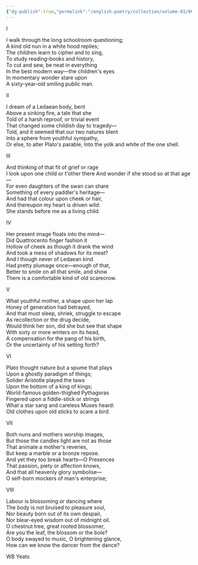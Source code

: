 ```yaml
---
{"dg-publish":true,"permalink":"/english-poetry/collection/volume-01/002-among-school-children/"}
---
```




I  

I walk through the long schoolroom questioning;  
A kind old nun in a white hood replies;  
The children learn to cipher and to sing,  
To study reading-books and history,  
To cut and sew, be neat in everything  
In the best modern way—the children's eyes  
In momentary wonder stare upon  
A sixty-year-old smiling public man.  


II  

I dream of a Ledaean body, bent  
Above a sinking fire, a tale that she  
Told of a harsh reproof, or trivial event  
That changed some childish day to tragedy—  
Told, and it seemed that our two natures blent  
Into a sphere from youthful sympathy,  
Or else, to alter Plato's parable, 
Into the yolk and white of the one shell.  

  

  

III  

And thinking of that fit of grief or rage  
I look upon one child or t'other there 
And wonder if she stood so at that age—  
For even daughters of the swan can share  
Something of every paddler's heritage—  
And had that colour upon cheek or hair,  
And thereupon my heart is driven wild:  
She stands before me as a living child.  

  

  

IV  

Her present image floats into the mind—  
Did Quattrocento finger fashion it  
Hollow of cheek as though it drank the wind  
And took a mess of shadows for its meat?  
And I though never of Ledaean kind  
Had pretty plumage once—enough of that,  
Better to smile on all that smile, and show  
There is a comfortable kind of old scarecrow.  

  

  

V  

What youthful mother, a shape upon her lap  
Honey of generation had betrayed,  
And that must sleep, shriek, struggle to escape  
As recollection or the drug decide,  
Would think her son, did she but see that shape  
With sixty or more winters on its head,  
A compensation for the pang of his birth,  
Or the uncertainty of his setting forth?  

  

  

VI  

Plato thought nature but a spume that plays  
Upon a ghostly paradigm of things;  
Solider Aristotle played the taws  
Upon the bottom of a king of kings;  
World-famous golden-thighed Pythagoras  
Fingered upon a fiddle-stick or strings  
What a star sang and careless Muses heard:  
Old clothes upon old sticks to scare a bird.  

  

  

VII  

Both nuns and mothers worship images,  
But those the candles light are not as those  
That animate a mother's reveries,  
But keep a marble or a bronze repose.  
And yet they too break hearts—O Presences  
That passion, piety or affection knows,  
And that all heavenly glory symbolise—  
O self-born mockers of man's enterprise;  

  

  

VIII  

Labour is blossoming or dancing where  
The body is not bruised to pleasure soul,  
Nor beauty born out of its own despair,  
Nor blear-eyed wisdom out of midnight oil.  
O chestnut tree, great rooted blossomer,  
Are you the leaf, the blossom or the bole?  
O body swayed to music, O brightening glance,  
How can we know the dancer from the dance?

WB Yeats 